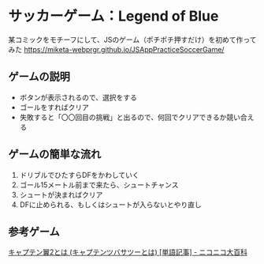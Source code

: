 # サッカーゲーム：Legend of Blue
某コミックをモチーフにして、JSのゲーム（ポチポチ押すだけ）を初めて作ってみた
https://miketa-webprgr.github.io/JSAppPracticeSoccerGame/

## ゲームの説明
- ボタンが表示されるので、選択をする
- ゴールをすればクリア
- 失敗すると「〇〇回目の挑戦」と出るので、何回でクリアできるか競い合える

## ゲームの簡単な流れ
1. ドリブルでひたすらDFをかわしていく
2. ゴール15メートル前まで来たら、シュートチャンス
3. シュートが決まればクリア
4. DFに止められる、もしくはシュートが入らないとやり直し

## 参考ゲーム
[キャプテン翼2とは \(キャプテンツバサツーとは\) \[単語記事\] \- ニコニコ大百科](https://dic.nicovideo.jp/a/%E3%82%AD%E3%83%A3%E3%83%97%E3%83%86%E3%83%B3%E7%BF%BC2)
